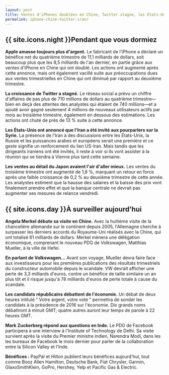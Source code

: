 ```yaml
---
layout: post
title: Ventes d'iPhones doublées en Chine, Twitter stagne, les États-Unis invitent l'Iran aux pourparler sur la Syrie
permalink: iphone-chine-twitter-iran/
---
```


## {{ site.icons.night }}Pendant que vous dormiez

**Apple amasse toujours plus d'argent.**
Le fabricant de l'iPhone a déclaré un bénéfice net du quatrième trimestre de 11,1 milliards de dollars, soit beaucoup plus que les 8,5 milliards de l'an dernier, en partie grâce aux ventes d'iPhone en Chine qui ont doublé. Les actions ont augmenté après cette annonce, mais ont également vacillé suite aux préoccupations dues aux ventes trimestrielles en Chine qui ont diminué par rapport au deuxième trimestre.

**La croissance de Twitter a stagné.**
Le réseau social a prévu un chiffre d'affaires de pas plus de 710 millions de dollars au quatrième trimestre—bien en deçà des attentes des analystes qui étaient de 740 millions—et a ajouté avoir gagné seulement 4 millions de nouveaux utilisateurs actifs par mois au troisième trimestre, également en dessous des estimations. Les actions ont chuté de près de 13 % suite à cette annonce.

**Les États-Unis ont annoncé que l'Iran a été invité aux pourparlers sur la Syrie.**
La présence de l'Iran à des discussions entre les États-Unis, la Russie et les puissances arabes et européens serait une première et ce geste signifie un renforcement du lien US-Iran. Mais tandis que les dirigeants iraniens ont été invités, il reste à voir si ils vont assister à la réunion qui se tiendra à Vienne plus tard cette semaine.

**Les ventes au détail du Japon avaient l'air d'aller mieux.**
Les ventes du troisième trimestre ont augmenté de 1,8 %, marquant un retour en force après une faible croissance de 0,2 % au deuxième trimestre de cette année. Les analystes estiment que la hausse des salaires et la baisse des prix vont finalement prendre effet et que la banque centrale ne devrait pas augmenter ses mesures de relance vendredi.

## {{ site.icons.day }}À surveiller aujourd'hui

**Angela Merkel débute sa visite en Chine.**
Avec la huitième visite de la chancelière allemande sur le continent depuis 2005, l'Allemagne cherche à surpasser les derniers accords du Royaume-Uni réalisés avec la Chine, qui ont totalisé 61 milliards de dollars. Merkel mènera une délégation économique, comprenant le nouveau PDG de Volkswagen, Matthias Mueller, à la ville de Hefei.

**En parlant de Volkswagen…**
Avant son voyage, Mueller devra faire face aux investisseurs pour les premières publications des résultats trimestriels du constructeur automobile depuis le scandale. VW devrait afficher une perte de 3,3 milliards d'euros, contre un bénéfice de taille similaire un an plus tôt et il risque jusqu'à 78 milliards d'euros de perte totale à cause du scandale.

**Les candidats républicains débattent de l'économie.**
Un débat de deux heures intitulé “&nbsp;Votre argent, votre vote&nbsp;” permettra de sonder les candidats à la présidence de 2016 sur l'économie. Dix grands noms débattront à minuit GMT; quatre autres auront leur temps de parole à 22 heures GMT.

**Mark Zuckerberg répond aux questions en Inde.**
Le PDG de Facebook participera à une interview à l'Institute of Technology de Delhi. Sa visite survient après la visite du Premier ministre indien, Narendra Modi, dans les les bureaux de Facebook le mois dernier pour parler de la collaboration entre la Silicon Valley et l'Inde.

**Bénéfices :**
PayPal et Hilton publient leurs bénéfices aujourd'hui, tout comme Booz Allen Hamilton, Deutsche Bank, Fiat Chrysler, Garmin, GlaxoSmithKlein, GoPro, Hershey, Yelp et Pacific Gas & Electric.
